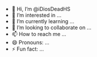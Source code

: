 - 👋 Hi, I’m @iDiosDeadHS
- 👀 I’m interested in ...
- 🌱 I’m currently learning ...
- 💞️ I’m looking to collaborate on ...
- 📫 How to reach me ...
- 😄 Pronouns: ...
- ⚡ Fun fact: ...

<!---
iDiosDeadHS/iDiosDeadHS is a ✨ special ✨ repository because its `README.md` (this file) appears on your GitHub profile.
You can click the Preview link to take a look at your changes.
--->

